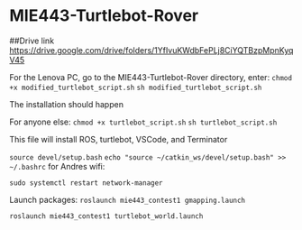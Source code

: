 # MIE443-Turtlebot-Rover
##Drive link https://drive.google.com/drive/folders/1YfIvuKWdbFePLj8CiYQTBzpMpnKyqV45

For the Lenova PC, go to the MIE443-Turtlebot-Rover directory, enter: 
`chmod +x modified_turtlebot_script.sh`
`sh modified_turtlebot_script.sh`

The installation should happen

For anyone else:
`chmod +x turtlebot_script.sh`
`sh turtlebot_script.sh`

This file will install ROS, turtlebot, VSCode, and Terminator

`source devel/setup.bash`
`echo "source ~/catkin_ws/devel/setup.bash" >> ~/.bashrc` 
for Andres wifi:

`sudo systemctl restart network-manager`

Launch packages: 
`roslaunch mie443_contest1 gmapping.launch`

`roslaunch mie443_contest1 turtlebot_world.launch`
